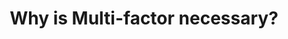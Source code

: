 ---
sitemap: false

image: "/media/landings/why-is-mfa-necessary/why-is-mfa-necessary.png"
imagePosition: "center"
budicon: 288
color: "#4E92DF"
title: "Why is Multi-factor necessary?"
content: "Use MFA to provide increased security to your critical applications, especially when abnormal situations are detected, such as login from a different device or location."
---